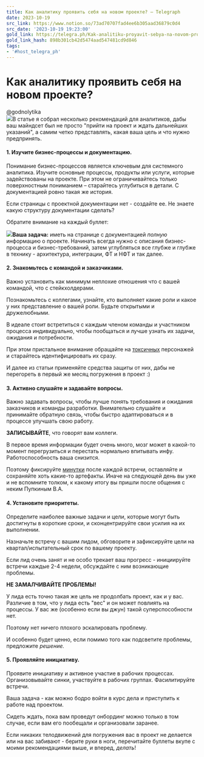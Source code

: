 ```yaml
---
title: Как аналитику проявить себя на новом проекте? – Telegraph
date: 2023-10-19
src_link: https://www.notion.so/73ad70707fad4ee6b305aad36879c0d4
src_date: '2023-10-19 19:23:00'
gold_link: https://telegra.ph/Kak-analitiku-proyavit-sebya-na-novom-proekte-07-24
gold_link_hash: 898b301cb42d5474aad547481cd9d846
tags:
- '#host_telegra_ph'
---
```


Как аналитику проявить себя на новом проекте?
=============================================

@godnolytika  
![](/file/3eba7cf7cb56aa748cbbd.gif)В статье я собрал несколько рекомендаций для аналитиков, дабы ваш майндсет был не просто "прийти на проект и ждать дальнейших указаний", а самим четко представлять, какая ваша цель и что нужно предпринять.

#### 1. Изучите бизнес-процессы и документацию.

Понимание бизнес-процессов является ключевым для системного аналитика. Изучите основные процессы, продукты или услуги, которые задействованы на проекте. При этом не ограничивайтесь только поверхностным пониманием – старайтесь углубиться в детали. С документацией ровно такая же история.

Если страницы с проектной документации нет - создайте ее. Не знаете какую структуру документации сделать?

Обратите внимание на каждый буллет:

![](/file/de165480cf6ea94361565.jpg)**Ваша задача:** иметь на странице с документацией *полную* информацию о проекте. Начинать всегда нужно с описания бизнес-процесса и бизнес-требований, затем углубляться все глубже и глубже в технику - архитектура, интеграции, ФТ и НФТ и так далее.

#### 2. Знакомьтесь с командой и заказчиками.

Важно установить как минимум неплохие отношения что с вашей командой, что с стейкхолдерами.

Познакомьтесь с коллегами, узнайте, кто выполняет какие роли и какое у них представление о вашей роли. Будьте открытыми и дружелюбными.

В идеале стоит встретиться с каждым членом команды и участником процесса индивидуально, чтобы пообщаться и лучше узнать их задачи, ожидания и потребности.  


При этом пристальное внимание обращайте на [токсичных](https://t.me/godnolytika/42) персонажей и старайтесь идентифицировать их сразу.

И далее из статьи применяйте средства защиты от них, дабы не перегореть в первый же месяц погружения в проект :)  
  


#### 3. Активно слушайте и задавайте вопросы.

Важно задавать вопросы, чтобы лучше понять требования и ожидания заказчиков и команды разработки. Внимательно слушайте и принимайте обратную связь, чтобы быстро адаптироваться и в процессе улучшать свою работу.

**ЗАПИСЫВАЙТЕ**, что говорят вам коллеги. 

В первое время информации будет очень много, мозг может в какой-то момент перегрузиться и перестать нормально впитывать инфу. Работоспособность ваша снизится.

Поэтому фиксируйте [минутки](https://ksoftware.livejournal.com/390690.html) после каждой встречи, оставляйте и сохраняйте хоть какие-то артефакты. Иначе на следующей день вы уже и не вспомните толком, к какому итогу вы пришли после общения с неким Пупкиным В.А.

#### 4. Установите приоритеты.

Определите наиболее важные задачи и цели, которые могут быть достигнуты в короткие сроки, и сконцентрируйте свои усилия на их выполнении.

Назначьте встречу с вашим лидом, обговорите и зафиксируйте цели на квартал/испытательный срок по вашему проекту.

Если лид очень занят и не особо трекает ваш прогресс - инициируйте встречи каждые 2-4 недели, обсуждайте с ним возникающие проблемы.  
  
**НЕ ЗАМАЛЧИВАЙТЕ ПРОБЛЕМЫ!**

У лида есть точно такая же цель не продолбать проект, как и у вас. Различие в том, что у лида есть "вес" и он может повлиять на процессы. У вас же (особенно если вы джун) такой суперспособности нет.

Поэтому нет ничего плохого эскалировать проблему.

И особенно будет ценно, если помимо того как подсветите проблемы, предложите *решение.*  


#### 5. Проявляйте инициативу.

Проявите инициативу и активное участие в рабочих процессах. Организовывайте синки, участвуйте в рабочих группах. Фасилитируйте встречи.

Ваша задача - как можно бодро войти в курс дела и приступить к работе над проектом.

Сидеть ждать, пока вам проведут онбординг можно только в том случае, если вам его пообещали и организовали заранее.

Если никаких телодвижений для погружения вас в проект не делается или на вас забивают - берите руки в ноги, перечитайте буллеты вкупе с моими рекомендациями выше, и вперед, *делать*!